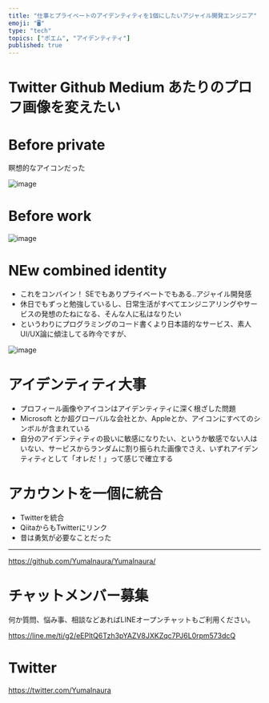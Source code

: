 ```yaml
---
title: "仕事とプライベートのアイデンティティを1個にしたいアジャイル開発エンジニア"
emoji: "🖥"
type: "tech"
topics: ["ポエム", "アイデンティティ"]
published: true
---
```


# Twitter Github Medium あたりのプロフ画像を変えたい

# Before private

瞑想的なアイコンだった

![image](https://user-images.githubusercontent.com/13635059/50570943-85321c80-0de0-11e9-8297-db44c48e7271.png)

# Before work


![image](https://user-images.githubusercontent.com/13635059/50570938-5ddb4f80-0de0-11e9-926f-3570b1319066.png)

# NEw combined identity

- これをコンバイン！ SEでもありプライベートでもある‥アジャイル開発感
- 休日でもずっと勉強しているし、日常生活がすべてエンジニアリングやサービスの発想のたねになる、そんな人に私はなりたい
- というわりにプログラミングのコード書くより日本語的なサービス、素人UI/UX論に傾注してる昨今ですが、

![image](https://user-images.githubusercontent.com/13635059/50570930-3be1cd00-0de0-11e9-90eb-65e43a960179.png)

# アイデンティティ大事

- プロフィール画像やアイコンはアイデンティティに深く根ざした問題
- Microsoft とか超グローバルな会社とか、Appleとか、アイコンにすべてのシンボルが含まれている
- 自分のアイデンティティの扱いに敏感になりたい、というか敏感でない人はいない、サービスからランダムに割り振られた画像でさえ、いずれアイデンティティとして「オレだ！」って感じで確立する

# アカウントを一個に統合

- Twitterを統合
- QiitaからもTwitterにリンク
- 昔は勇気が必要なことだった

---

https://github.com/YumaInaura/YumaInaura/








<!-- Update From Qiita API -->

# チャットメンバー募集


何か質問、悩み事、相談などあればLINEオープンチャットもご利用ください。

https://line.me/ti/g2/eEPltQ6Tzh3pYAZV8JXKZqc7PJ6L0rpm573dcQ





# Twitter


https://twitter.com/YumaInaura


<!-- Update From Qiita API -->


